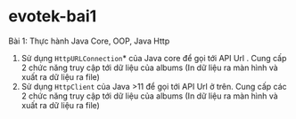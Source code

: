 # evotek-bai1
Bài 1: Thực hành Java Core, OOP, Java Http

1. Sử dụng `HttpURLConnection`* của Java core để gọi tới API Url . Cung cấp 2 chức năng truy cập tới dữ liệu của albums (In dữ liệu ra màn hình và xuất ra dữ liệu ra file)
2. Sử dụng `HttpClient` của Java >11 để gọi tới API Url ở trên. Cung cấp các 2 chức năng truy cập tới dữ liệu của albums (In dữ liệu ra màn hình và xuất ra dữ liệu ra file)
